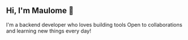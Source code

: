## Hi, I'm Maulome 👋

I'm a backend developer who loves building tools 
Open to collaborations and learning new things every day!
